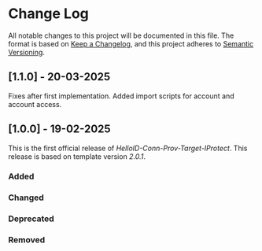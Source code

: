 # Change Log

All notable changes to this project will be documented in this file. The format is based on [Keep a Changelog](https://keepachangelog.com), and this project adheres to [Semantic Versioning](https://semver.org).

## [1.1.0] - 20-03-2025

Fixes after first implementation. Added import scripts for account and account access.

## [1.0.0] - 19-02-2025

This is the first official release of _HelloID-Conn-Prov-Target-IProtect_. This release is based on template version _2.0.1_.

### Added

### Changed

### Deprecated

### Removed